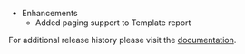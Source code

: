 
* Enhancements
    * Added paging support to Template report


For additional release history please visit the [documentation](http://docs.dnnstuff.com/pages/sqlviewpro).
